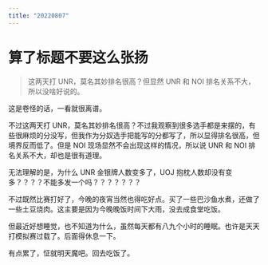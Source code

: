 ```yaml
---
title: "20220807"
---
```

算了标题不要这么张扬
===

>   这两天打 UNR，莫名其妙排名很高？但显然 UNR 和 NOI 排名关系不大，所以没啥好说的。

这是卷怪的话，一看就很离谱。

不过这两天打 UNR，莫名其妙排名很高？不过我观察到很多选手都是来摆的，有些很麻烦的分没写，但我作为分奴选手把能写的分都写了，所以显得排名很高，但境界反而低了。但是 NOI 现场显然不会出现这样的情况，所以说 UNR 和 NOI 排名关系不大，却也是很有道理。

无法理解的是，为什么 UNR 金银牌人数变多了，UOJ 抱枕人数却没有变多？？？？不能多发一个吗？？？？？？？

不过既然比赛打好了，今晚的夜宵当然也得吃好点。买了一些巴沙鱼水煮，还做了一些土豆烧肉。这主要是因为今晚晚饭时间下大雨，没去成食堂吃饭。

但最近好想睡觉，也不知道为什么，虽然每天都有八九个小时的睡眠。也许是天天打模拟赛过载了。后面得休息一下。

有点累了，怔就明天魔吧。回去吃饭了。

